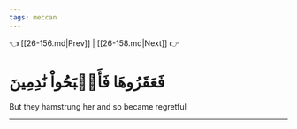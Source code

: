 ```yaml
---
tags: meccan
---
```


👈 [[26-156.md|Prev]] | [[26-158.md|Next]] 👉

# فَعَقَرُوهَا فَأَصۡبَحُواْ نَٰدِمِينَ

But they hamstrung her and so became regretful

---

